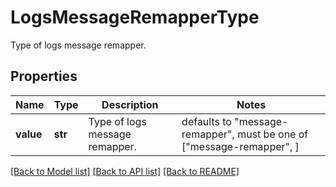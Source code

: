 # LogsMessageRemapperType

Type of logs message remapper.
## Properties
Name | Type | Description | Notes
------------ | ------------- | ------------- | -------------
**value** | **str** | Type of logs message remapper. | defaults to "message-remapper",  must be one of ["message-remapper", ]

[[Back to Model list]](README.md#documentation-for-models) [[Back to API list]](README.md#documentation-for-api-endpoints) [[Back to README]](README.md)


